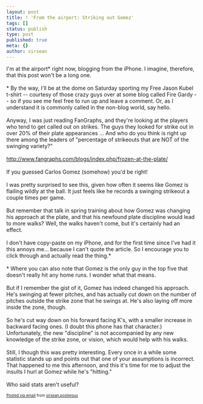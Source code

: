 ```yaml
---
layout: post
title: ! 'From the airport: Striking out Gomez'
tags: []
status: publish
type: post
published: true
meta: {}
author: sirsean
---
```

I'm at the airport* right now, blogging from the iPhone. I imagine, therefore, that this post won't be a long one. <br />&nbsp;<br />* By the way, I'll be at the dome on Saturday sporting my Free Jason Kubel t-shirt -- courtesy of those crazy guys over at some blog called Fire Gardy -- so if you see me feel free to run up and leave a comment. Or, as I understand it is commonly called in the non-blog world, say hello. <br />&nbsp;<br />Anyway, I was just reading FanGraphs, and they're looking at the players who tend to get called out on strikes. The guys they looked for strike out in over 20% of their plate appearances ... And who do you think is right up there among the leaders of "percentage of strikeouts that are NOT of the swinging variety?" <br />&nbsp;<br /><a href="http://www.fangraphs.com/blogs/index.php/frozen-at-the-plate/">http://www.fangraphs.com/blogs/index.php/frozen-at-the-plate/</a> <br />&nbsp;<br />If you guessed Carlos Gomez (somehow) you'd be right! <br />&nbsp;<br />I was pretty surprised to see this, given how often it seems like Gomez is flailing wildly at the ball. It just feels like he records a swinging strikeout a couple times per game. <br />&nbsp;<br />But remember that talk in spring training about how Gomez was changing his approach at the plate, and that his newfound plate discipline would lead to more walks? Well, the walks haven't come, but it's certainly had an effect. <br />&nbsp;<br />I don't have copy-paste on my iPhone, and for the first time since I've had it this annoys me... because I can't quote the article. So I encourage you to click through and actually read the thing.* <br />&nbsp;<br />* Where you can also note that Gomez is the only guy in the top five that doesn't really hit any home runs. I wonder what that means. <br />&nbsp;<br />But if I remember the gist of it, Gomez has indeed changed his approach. He's swinging at fewer pitches, and has actually cut down on the number of pitches outside the strike zone that he swings at. He's also laying off more inside the zone, though. <br />&nbsp;<br />So he's cut way down on his forward facing K's, with a smaller increase in backward facing ones. (I doubt this phone has that character.) Unfortunately, the new "discipline" is not accompanied by any new knowledge of the strike zone, or vision, which would help with his walks. <br />&nbsp;<br />Still, I though this was pretty interesting. Every once in a while some statistic stands up and points out that one of your assumptions is incorrect. That happened to me this afternoon, and this it's time for me to adjust the insults I hurl at Gomez while he's "hitting." <br />&nbsp;<br />Who said stats aren't useful?<p style="font-size: 10px;">  <a href="http://posterous.com">Posted via email</a>   from <a href="http://sirsean.posterous.com/from-the-airport-striking-out-gomez">sirsean.posterous</a>  </p>
